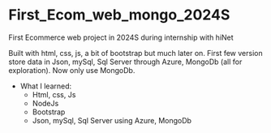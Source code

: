 # First_Ecom_web_mongo_2024S
First Ecommerce web project in 2024S during internship with hiNet

Built with html, css, js, a bit of bootstrap but much later on. First few version store data in Json, mySql, Sql Server through Azure, MongoDb (all for exploration). Now only use MongoDb.

- What I learned:
  - Html, css, Js
  - NodeJs
  - Bootstrap
  - Json, mySql, Sql Server using Azure, MongoDb
